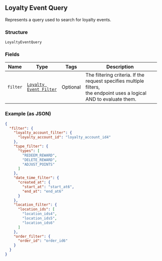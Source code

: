 ## Loyalty Event Query

Represents a query used to search for loyalty events.

### Structure

`LoyaltyEventQuery`

### Fields

| Name | Type | Tags | Description |
|  --- | --- | --- | --- |
| `filter` | [`Loyalty Event Filter`](/doc/models/loyalty-event-filter.md) | Optional | The filtering criteria. If the request specifies multiple filters, <br>the endpoint uses a logical AND to evaluate them. |

### Example (as JSON)

```json
{
  "filter": {
    "loyalty_account_filter": {
      "loyalty_account_id": "loyalty_account_id4"
    },
    "type_filter": {
      "types": [
        "REDEEM_REWARD",
        "DELETE_REWARD",
        "ADJUST_POINTS"
      ]
    },
    "date_time_filter": {
      "created_at": {
        "start_at": "start_at6",
        "end_at": "end_at6"
      }
    },
    "location_filter": {
      "location_ids": [
        "location_ids4",
        "location_ids5",
        "location_ids6"
      ]
    },
    "order_filter": {
      "order_id": "order_id6"
    }
  }
}
```

